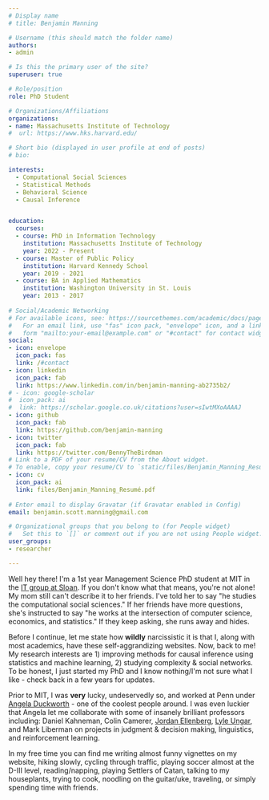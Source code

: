 ```yaml
---
# Display name
# title: Benjamin Manning

# Username (this should match the folder name)
authors: 
- admin

# Is this the primary user of the site?
superuser: true

# Role/position
role: PhD Student

# Organizations/Affiliations
organizations:
- name: Massachusetts Institute of Technology
#  url: https://www.hks.harvard.edu/

# Short bio (displayed in user profile at end of posts)
# bio: 

interests:
  - Computational Social Sciences
  - Statistical Methods
  - Behavioral Science
  - Causal Inference


education:
  courses:
  - course: PhD in Information Technology
    institution: Massachusetts Institute of Technology
    year: 2022 - Present
  - course: Master of Public Policy
    institution: Harvard Kennedy School
    year: 2019 - 2021
  - course: BA in Applied Mathematics
    institution: Washington University in St. Louis
    year: 2013 - 2017
    
# Social/Academic Networking
# For available icons, see: https://sourcethemes.com/academic/docs/page-builder/#icons
#   For an email link, use "fas" icon pack, "envelope" icon, and a link in the
#   form "mailto:your-email@example.com" or "#contact" for contact widget.
social:
- icon: envelope
  icon_pack: fas
  link: /#contact
- icon: linkedin
  icon_pack: fab
  link: https://www.linkedin.com/in/benjamin-manning-ab2735b2/
# - icon: google-scholar
#  icon_pack: ai
#  link: https://scholar.google.co.uk/citations?user=sIwtMXoAAAAJ
- icon: github
  icon_pack: fab
  link: https://github.com/benjamin-manning
- icon: twitter
  icon_pack: fab
  link: https://twitter.com/BennyTheBirdman
# Link to a PDF of your resume/CV from the About widget.
# To enable, copy your resume/CV to `static/files/Benjamin_Manning_Resumé.pdf` and uncomment the lines below.
- icon: cv
  icon_pack: ai
  link: files/Benjamin_Manning_Resumé.pdf
  
# Enter email to display Gravatar (if Gravatar enabled in Config)
email: benjamin.scott.manning@gmail.com

# Organizational groups that you belong to (for People widget)
#   Set this to `[]` or comment out if you are not using People widget.
user_groups:
- researcher

---
```

Well hey there! I'm a 1st year Management Science PhD student at MIT in the [IT group at Sloan](https://mitsloan.mit.edu/phd/program-overview/it). If you don't know what that means, you're not alone! My mom still can't describe it to her friends. I've told her to say "he studies the computational social sciences." If her friends have more questions, she's instructed to say "he works at the intersection of computer science, economics, and statistics." If they keep asking, she runs away and hides.

Before I continue, let me state how **wildly** narcissistic it is that I, along with most academics, have these self-aggrandizing websites. Now, back to me! My research interests are 1) improving methods for causal inference using statistics and machine learning, 2) studying complexity & social networks. To be honest, I just started my PhD and I know nothing/I'm not sure what I like - check back in a few years for updates.

Prior to MIT, I was **very** lucky, undeservedly so, and worked at Penn under [Angela Duckworth](https://angeladuckworth.com/) - one of the coolest people around. I was even luckier that Angela let me collaborate with some of insanely brilliant professors including: Daniel Kahneman, Colin Camerer, [Jordan Ellenberg](https://www.jordanellenberg.com/about/), [Lyle Ungar](https://www.seas.upenn.edu/~ungar/), and Mark Liberman on projects in judgment & decision making, linguistics, and reinforcement learning. 

In my free time you can find me writing almost funny vignettes on my website, hiking slowly, cycling through traffic, playing soccer almost at the D-III level, reading/napping, playing Settlers of Catan, talking to my houseplants, trying to cook, noodling on the guitar/uke, traveling, or simply spending time with friends.
